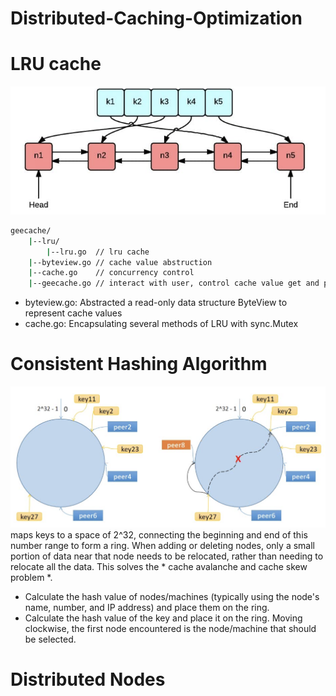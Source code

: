 # Distributed-Caching-Optimization
# LRU cache
![Lru data structure](image.png)

```bash
geecache/
    |--lru/
        |--lru.go  // lru cache
    |--byteview.go // cache value abstruction
    |--cache.go    // concurrency control
    |--geecache.go // interact with user, control cache value get and put
```
- byteview.go: Abstracted a read-only data structure ByteView to represent cache values
- cache.go: Encapsulating several methods of LRU with sync.Mutex

# Consistent Hashing Algorithm
![alt text](image-1.png)
maps keys to a space of 2^32, connecting the beginning and end of this number range to form a ring. When adding or deleting nodes, only a small portion of data near that node needs to be relocated, rather than needing to relocate all the data. This solves the * cache avalanche  and cache skew problem *.

- Calculate the hash value of nodes/machines (typically using the node's name, number, and IP address) and place them on the ring.
- Calculate the hash value of the key and place it on the ring. Moving clockwise, the first node encountered is the node/machine that should be selected.

# Distributed Nodes
